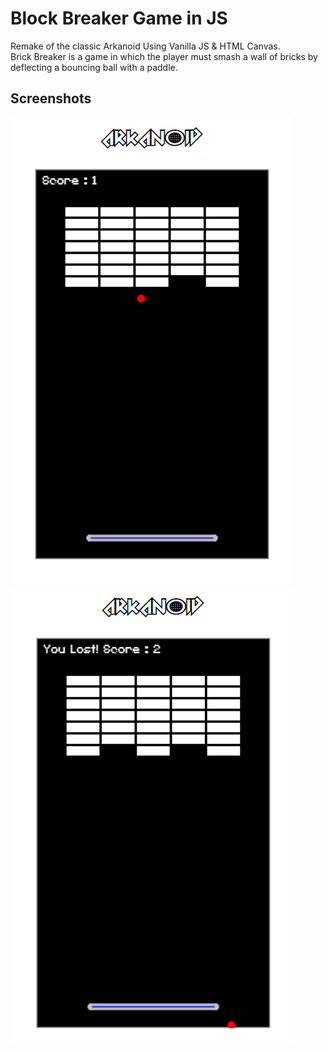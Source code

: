 # Block Breaker Game in JS
Remake of the classic Arkanoid Using Vanilla JS & HTML Canvas.
<br>
Brick Breaker is a game in which the player must smash a wall of bricks by deflecting a bouncing ball with a paddle.
## Screenshots

<img src='screenshots/game2.png'>
<img src='screenshots/game1.png'>
